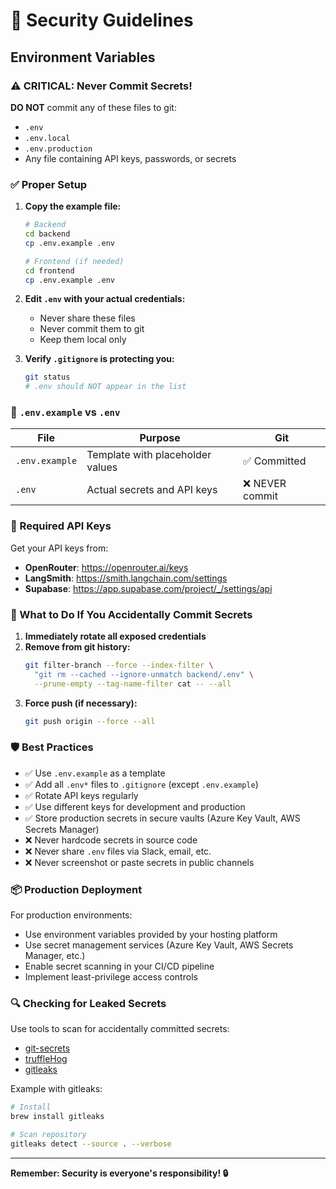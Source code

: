 # 🔐 Security Guidelines

## Environment Variables

### ⚠️ CRITICAL: Never Commit Secrets!

**DO NOT** commit any of these files to git:
- `.env`
- `.env.local`
- `.env.production`
- Any file containing API keys, passwords, or secrets

### ✅ Proper Setup

1. **Copy the example file:**
   ```bash
   # Backend
   cd backend
   cp .env.example .env
   
   # Frontend (if needed)
   cd frontend
   cp .env.example .env
   ```

2. **Edit `.env` with your actual credentials:**
   - Never share these files
   - Never commit them to git
   - Keep them local only

3. **Verify `.gitignore` is protecting you:**
   ```bash
   git status
   # .env should NOT appear in the list
   ```

### 📝 `.env.example` vs `.env`

| File | Purpose | Git |
|------|---------|-----|
| `.env.example` | Template with placeholder values | ✅ Committed |
| `.env` | Actual secrets and API keys | ❌ NEVER commit |

### 🔑 Required API Keys

Get your API keys from:
- **OpenRouter**: https://openrouter.ai/keys
- **LangSmith**: https://smith.langchain.com/settings
- **Supabase**: https://app.supabase.com/project/_/settings/api

### 🚨 What to Do If You Accidentally Commit Secrets

1. **Immediately rotate all exposed credentials**
2. **Remove from git history:**
   ```bash
   git filter-branch --force --index-filter \
     "git rm --cached --ignore-unmatch backend/.env" \
     --prune-empty --tag-name-filter cat -- --all
   ```
3. **Force push (if necessary):**
   ```bash
   git push origin --force --all
   ```

### 🛡️ Best Practices

- ✅ Use `.env.example` as a template
- ✅ Add all `.env*` files to `.gitignore` (except `.env.example`)
- ✅ Rotate API keys regularly
- ✅ Use different keys for development and production
- ✅ Store production secrets in secure vaults (Azure Key Vault, AWS Secrets Manager)
- ❌ Never hardcode secrets in source code
- ❌ Never share `.env` files via Slack, email, etc.
- ❌ Never screenshot or paste secrets in public channels

### 📦 Production Deployment

For production environments:
- Use environment variables provided by your hosting platform
- Use secret management services (Azure Key Vault, AWS Secrets Manager, etc.)
- Enable secret scanning in your CI/CD pipeline
- Implement least-privilege access controls

### 🔍 Checking for Leaked Secrets

Use tools to scan for accidentally committed secrets:
- [git-secrets](https://github.com/awslabs/git-secrets)
- [truffleHog](https://github.com/trufflesecurity/truffleHog)
- [gitleaks](https://github.com/gitleaks/gitleaks)

Example with gitleaks:
```bash
# Install
brew install gitleaks

# Scan repository
gitleaks detect --source . --verbose
```

---

**Remember: Security is everyone's responsibility! 🔒**
